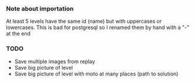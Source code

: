 ### Note about importation

At least 5 levels have the same id (name) but with uppercases or lowercases. This is bad for postgresql so I renamed them by hand with a "-" at the end

### TODO

 * Save multiple images from replay
 * Save big picture of level
 * Save big picture of level with moto at many places (path to solution)
